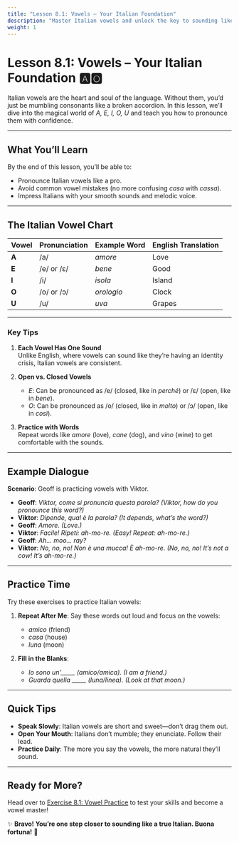 ```yaml
---
title: "Lesson 8.1: Vowels – Your Italian Foundation"
description: "Master Italian vowels and unlock the key to sounding like a true Italian."
weight: 1
---
```


# Lesson 8.1: Vowels – Your Italian Foundation 🅰️🅾️  

Italian vowels are the heart and soul of the language. Without them, you’d just be mumbling consonants like a broken accordion. In this lesson, we’ll dive into the magical world of *A, E, I, O, U* and teach you how to pronounce them with confidence.

---

## What You’ll Learn  

By the end of this lesson, you’ll be able to:  
- Pronounce Italian vowels like a pro.  
- Avoid common vowel mistakes (no more confusing *casa* with *cassa*).  
- Impress Italians with your smooth sounds and melodic voice.  

---

## The Italian Vowel Chart  

| Vowel | Pronunciation | Example Word  | English Translation |  
|-------|---------------|---------------|---------------------|  
| **A** | /a/           | *amore*       | Love                |  
| **E** | /e/ or /ɛ/    | *bene*        | Good                |  
| **I** | /i/           | *isola*       | Island              |  
| **O** | /o/ or /ɔ/    | *orologio*    | Clock               |  
| **U** | /u/           | *uva*         | Grapes              |  

---

### Key Tips  

1. **Each Vowel Has One Sound**  
   Unlike English, where vowels can sound like they’re having an identity crisis, Italian vowels are consistent.  

2. **Open vs. Closed Vowels**  
   - *E*: Can be pronounced as /e/ (closed, like in *perché*) or /ɛ/ (open, like in *bene*).  
   - *O*: Can be pronounced as /o/ (closed, like in *molto*) or /ɔ/ (open, like in *così*).  

3. **Practice with Words**  
   Repeat words like *amore* (love), *cane* (dog), and *vino* (wine) to get comfortable with the sounds.  

---

## Example Dialogue  

**Scenario**: Geoff is practicing vowels with Viktor.  

- **Geoff**: *Viktor, come si pronuncia questa parola?* *(Viktor, how do you pronounce this word?)*  
- **Viktor**: *Dipende, qual è la parola?* *(It depends, what’s the word?)*  
- **Geoff**: *Amore.* *(Love.)*  
- **Viktor**: *Facile! Ripeti: ah-mo-re.* *(Easy! Repeat: ah-mo-re.)*  
- **Geoff**: *Ah… moo… ray?*  
- **Viktor**: *No, no, no! Non è una mucca! È ah-mo-re.* *(No, no, no! It’s not a cow! It’s ah-mo-re.)*  

---

## Practice Time  

Try these exercises to practice Italian vowels:  

1. **Repeat After Me**: Say these words out loud and focus on the vowels:  
   - *amico* (friend)  
   - *casa* (house)  
   - *luna* (moon)  

2. **Fill in the Blanks**:  
   - *Io sono un’_____ (amico/amica).* *(I am a friend.)*  
   - *Guarda quella _____ (luna/linea).* *(Look at that moon.)*  

---

## Quick Tips  

- **Speak Slowly**: Italian vowels are short and sweet—don’t drag them out.  
- **Open Your Mouth**: Italians don’t mumble; they enunciate. Follow their lead.  
- **Practice Daily**: The more you say the vowels, the more natural they’ll sound.  

---

## Ready for More?  

Head over to [Exercise 8.1: Vowel Practice](../exercise8-1/) to test your skills and become a vowel master!  

✨ **Bravo! You’re one step closer to sounding like a true Italian. Buona fortuna!** 🌟  
